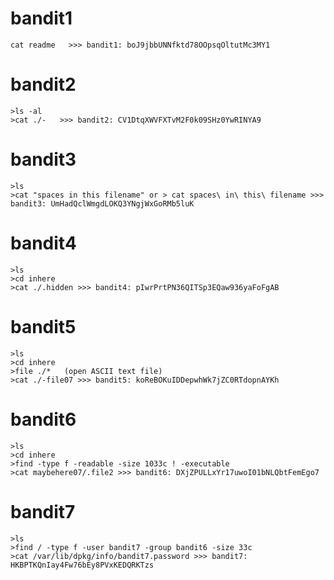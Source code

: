 # bandit1
```
cat readme   >>> bandit1: boJ9jbbUNNfktd78OOpsqOltutMc3MY1
```
# bandit2
```
>ls -al
>cat ./-   >>> bandit2: CV1DtqXWVFXTvM2F0k09SHz0YwRINYA9
```
# bandit3
```
>ls 
>cat "spaces in this filename" or > cat spaces\ in\ this\ filename >>> bandit3: UmHadQclWmgdLOKQ3YNgjWxGoRMb5luK
```
# bandit4
```
>ls 
>cd inhere
>cat ./.hidden >>> bandit4: pIwrPrtPN36QITSp3EQaw936yaFoFgAB
```
# bandit5
```
>ls 
>cd inhere
>file ./*   (open ASCII text file)
>cat ./-file07 >>> bandit5: koReBOKuIDDepwhWk7jZC0RTdopnAYKh
```
# bandit6
```
>ls 
>cd inhere
>find -type f -readable -size 1033c ! -executable
>cat maybehere07/.file2 >>> bandit6: DXjZPULLxYr17uwoI01bNLQbtFemEgo7
```
# bandit7
```
>ls 
>find / -type f -user bandit7 -group bandit6 -size 33c
>cat /var/lib/dpkg/info/bandit7.password >>> bandit7: HKBPTKQnIay4Fw76bEy8PVxKEDQRKTzs
```
